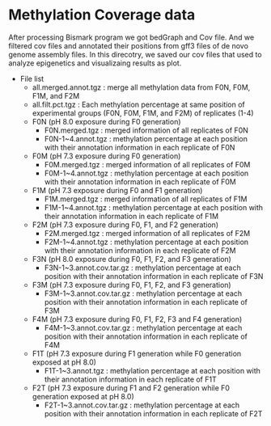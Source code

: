 # Methylation Coverage data
After processing Bismark program we got bedGraph and Cov file. And we filtered cov files and annotated their positions from gff3 files of de novo genome assembly files.
In this direcotry, we saved our cov files that used to analyze epigenetics and visualizaing results as plot.

* File list
  - all.merged.annot.tgz : merge all methylation data from F0N, F0M, F1M, and F2M
  - all.filt.pct.tgz : Each methylation percentage at same position of experimental groups (F0N, F0M, F1M, and F2M) of replicates (1-4)
  - F0N (pH 8.0 exposure during F0 generation)
    - F0N.merged.tgz : merged information of all replicates of F0N
    - F0N-1~4.annot.tgz : methylation percentage at each position with their annotation information in each replicate of F0N
  - F0M (pH 7.3 exposure during F0 generation)
    - F0M.merged.tgz : merged information of all replicates of F0M
    - F0M-1~4.annot.tgz : methylation percentage at each position with their annotation information in each replicate of F0M
  - F1M (pH 7.3 exposure during F0 and F1 generation)
    - F1M.merged.tgz : merged information of all replicates of F1M
    - F1M-1~4.annot.tgz : methylation percentage at each position with their annotation information in each replicate of F1M
  - F2M (pH 7.3 exposure during F0, F1, and F2 generation)
    - F2M.merged.tgz : merged information of all replicates of F2M
    - F2M-1~4.annot.tgz : methylation percentage at each position with their annotation information in each replicate of F2M
  - F3N (pH 8.0 exposure during F0, F1, F2, and F3 generation)
    - F3N-1~3.annot.cov.tar.gz : methylation percentage at each position with their annotation information in each replicate of F3N
  - F3M (pH 7.3 exposure during F0, F1, F2, and F3 generation)
    - F3M-1~3.annot.cov.tar.gz : methylation percentage at each position with their annotation information in each replicate of F3M
  - F4M (pH 7.3 exposure during F0, F1, F2, F3 and F4 generation)
    - F4M-1~3.annot.cov.tar.gz : methylation percentage at each position with their annotation information in each replicate of F4M
  - F1T (pH 7.3 exposure during F1 generation while F0 generation exposed at pH 8.0)
    - F1T-1~3.annot.tgz : methylation percentage at each position with their annotation information in each replicate of F1T
  - F2T (pH 7.3 exposure during F1 and F2 generation while F0 generation exposed at pH 8.0)
    - F2T-1~3.annot.cov.tar.gz : methylation percentage at each position with their annotation information in each replicate of F2T
    
